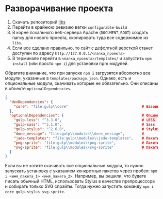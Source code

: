 # Разворачивание проекта

1. Скачать репозиторий [libs](http://hg.turbodevelopers.com/turbo/libs)
1. Перейти в крайнюю ревизию ветки `configurable-build`
1. В корне локального веб-сервера Apache (`DOCUMENT_ROOT`) создать папку для нового проекта, скопировать туда все содержимое из `libs`.
1. Если все сделано правильно, то сайт с дефолтной версткой станет доступен по адресу `http://127.0.0.1/<папка_проекта>`
1. В терминале перейти в `<папка_проекта>/templates/` и запустить `npm install` (или просто `npm i`) для установки npm модулей.  

Обратите внимание, что при запуске `npm i` загрузятся абсолютно все модули, указанные в `templates/package.json`. Однако, есть и опциональные модули, скачивать которые не обязательно. Они описаны в объекте `optionalDependencies`.
```json
{
  "devDependencies": {
    "core": "file:gulp\\core"                                  # Базовые пакеты для разработки
  },
  "optionalDependencies": {                                    # Опциональные пакеты
    "gulp-less": "^3.3.0",                                     # LESS
    "gulp-sass": "^3.1.0",                                     # Sass
    "gulp-stylus": "^2.6.0",                                   # Stylus
    "done_message": "file:gulp\\modules\\done_message",        # 
    "jade-templates": "file:gulp\\modules\\jade-templates",    # Пакеты для сборки Jade
    "png-sprite": "file:gulp\\modules\\png-sprite",            # Пакеты для сборки PNG спрайтов
    "svg-sprite": "file:gulp\\modules\\svg-sprite"             # Пакеты для сборки SVG спрайтов
  }
}

```

Если вы не хотите скачивать все опциональные модули, то нужно запускать установку с указанием конкретных пакетов через пробел: `npm i <имя_пакета_1> <имя_пакета_2>`. Например, вы решили, что будете писать обычный HTML, использовать Stylus в качестве препроцессора и собирать только SVG спрайты. Тогда нужно запустить команду `npm i core gulp-stylus svg-sprite`.